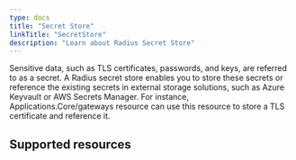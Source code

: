 ```yaml
---
type: docs
title: "Secret Store"
linkTitle: "SecretStore"
description: "Learn about Radius Secret Store"
---
```


Sensitive data, such as TLS certificates, passwords, and keys, are referred to as a secret. A Radius secret store enables you to store these secrets or reference the existing secrets in external storage solutions, such as Azure Keyvault or AWS Secrets Manager. For instance, Applications.Core/gateways resource can use this resource to store a TLS certificate and reference it.

## Supported resources
